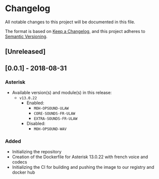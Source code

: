 # Changelog
All notable changes to this project will be documented in this file.

The format is based on [Keep a Changelog](https://keepachangelog.com/en/1.0.0/),
and this project adheres to [Semantic Versioning](https://semver.org/spec/v2.0.0.html).

## [Unreleased]

## [0.0.1] - 2018-08-31
### Asterisk
- Available version(s) and module(s) in this release:
  - `v13.0.22`
    - Enabled:
      - `MOH-OPSOUND-ULAW`
      - `CORE-SOUNDS-FR-ULAW`
      - `EXTRA-SOUNDS-FR-ULAW`
    - Disabled:
      - `MOH-OPSOUND-WAV`

### Added
- Initializing the repository
- Creation of the Dockerfile for Asterisk 13.0.22 with french voice and codecs
- Initializing the CI for building and pushing the image to our registry and docker hub
